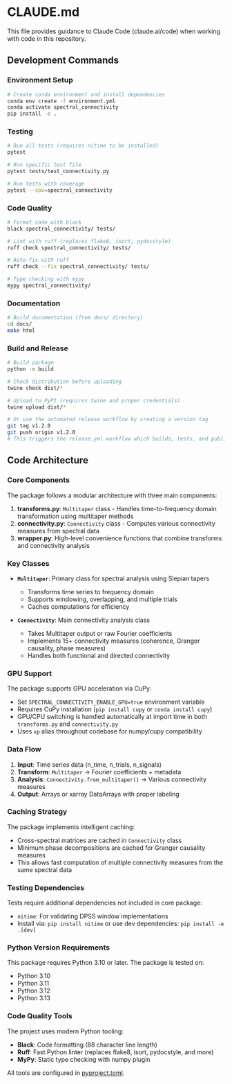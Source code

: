 # CLAUDE.md

This file provides guidance to Claude Code (claude.ai/code) when working with code in this repository.

## Development Commands

### Environment Setup
```bash
# Create conda environment and install dependencies
conda env create -f environment.yml
conda activate spectral_connectivity
pip install -e .
```

### Testing
```bash
# Run all tests (requires nitime to be installed)
pytest

# Run specific test file
pytest tests/test_connectivity.py

# Run tests with coverage
pytest --cov=spectral_connectivity
```

### Code Quality
```bash
# Format code with black
black spectral_connectivity/ tests/

# Lint with ruff (replaces flake8, isort, pydocstyle)
ruff check spectral_connectivity/ tests/

# Auto-fix with ruff
ruff check --fix spectral_connectivity/ tests/

# Type checking with mypy
mypy spectral_connectivity/
```

### Documentation
```bash
# Build documentation (from docs/ directory)
cd docs/
make html
```

### Build and Release
```bash
# Build package
python -m build

# Check distribution before uploading
twine check dist/*

# Upload to PyPI (requires twine and proper credentials)
twine upload dist/*

# Or use the automated release workflow by creating a version tag
git tag v1.2.0
git push origin v1.2.0
# This triggers the release.yml workflow which builds, tests, and publishes automatically
```

## Code Architecture

### Core Components

The package follows a modular architecture with three main components:

1. **transforms.py**: `Multitaper` class - Handles time-to-frequency domain transformation using multitaper methods
2. **connectivity.py**: `Connectivity` class - Computes various connectivity measures from spectral data
3. **wrapper.py**: High-level convenience functions that combine transforms and connectivity analysis

### Key Classes

- **`Multitaper`**: Primary class for spectral analysis using Slepian tapers
  - Transforms time series to frequency domain
  - Supports windowing, overlapping, and multiple trials
  - Caches computations for efficiency

- **`Connectivity`**: Main connectivity analysis class
  - Takes Multitaper output or raw Fourier coefficients
  - Implements 15+ connectivity measures (coherence, Granger causality, phase measures)
  - Handles both functional and directed connectivity

### GPU Support

The package supports GPU acceleration via CuPy:
- Set `SPECTRAL_CONNECTIVITY_ENABLE_GPU=true` environment variable
- Requires CuPy installation (`pip install cupy` or `conda install cupy`)
- GPU/CPU switching is handled automatically at import time in both `transforms.py` and `connectivity.py`
- Uses `xp` alias throughout codebase for numpy/cupy compatibility

### Data Flow

1. **Input**: Time series data (n_time, n_trials, n_signals)
2. **Transform**: `Multitaper` → Fourier coefficients + metadata
3. **Analysis**: `Connectivity.from_multitaper()` → Various connectivity measures
4. **Output**: Arrays or xarray DataArrays with proper labeling

### Caching Strategy

The package implements intelligent caching:
- Cross-spectral matrices are cached in `Connectivity` class
- Minimum phase decompositions are cached for Granger causality measures
- This allows fast computation of multiple connectivity measures from the same spectral data

### Testing Dependencies

Tests require additional dependencies not included in core package:
- `nitime`: For validating DPSS window implementations
- Install via: `pip install nitime` or use dev dependencies: `pip install -e .[dev]`

### Python Version Requirements

This package requires Python 3.10 or later. The package is tested on:
- Python 3.10
- Python 3.11
- Python 3.12
- Python 3.13

### Code Quality Tools

The project uses modern Python tooling:
- **Black**: Code formatting (88 character line length)
- **Ruff**: Fast Python linter (replaces flake8, isort, pydocstyle, and more)
- **MyPy**: Static type checking with numpy plugin

All tools are configured in [pyproject.toml](pyproject.toml).